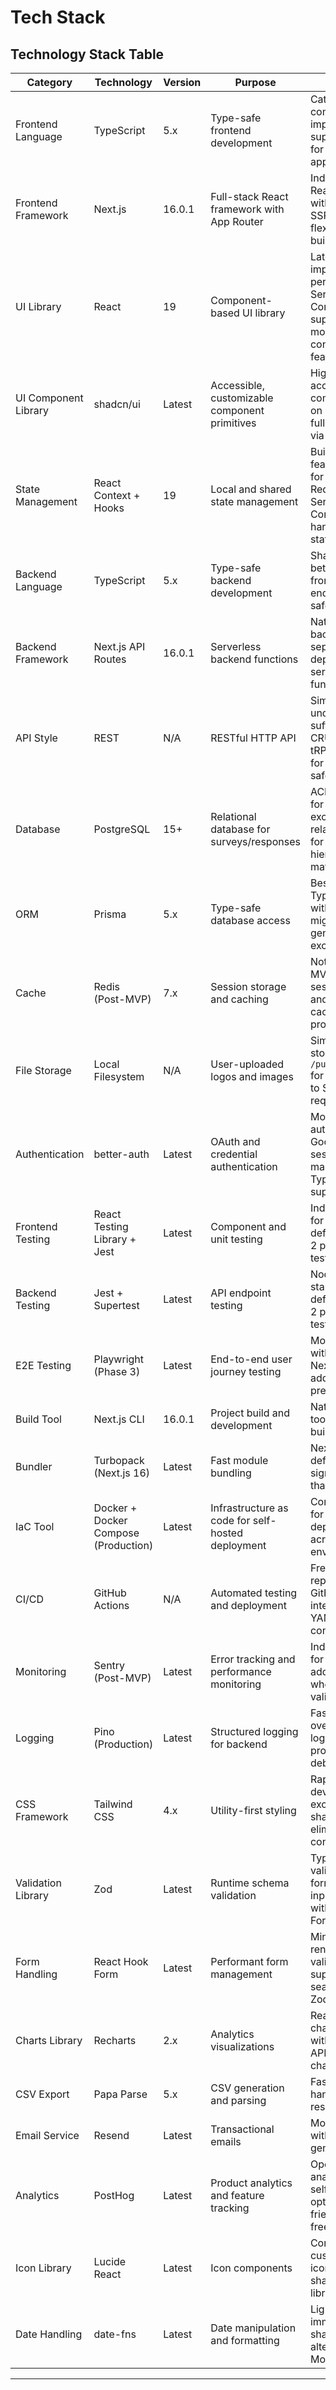 # Tech Stack

## Technology Stack Table

| Category | Technology | Version | Purpose | Rationale |
|----------|-----------|---------|---------|-----------|
| Frontend Language | TypeScript | 5.x | Type-safe frontend development | Catches errors at compile time, improves IDE support, essential for large React applications |
| Frontend Framework | Next.js | 16.0.1 | Full-stack React framework with App Router | Industry-leading React framework with excellent DX, SSR/CSR flexibility, and built-in API routes |
| UI Library | React | 19 | Component-based UI library | Latest React with improved performance, Server Components support, and modern concurrent features |
| UI Component Library | shadcn/ui | Latest | Accessible, customizable component primitives | High-quality, accessible components built on Radix UI with full customization via Tailwind |
| State Management | React Context + Hooks | 19 | Local and shared state management | Built-in React features sufficient for MVP; avoids Redux complexity; Server Components handle server state |
| Backend Language | TypeScript | 5.x | Type-safe backend development | Shared types between frontend/backend, end-to-end type safety via Prisma |
| Backend Framework | Next.js API Routes | 16.0.1 | Serverless backend functions | Native Next.js backend without separate server; deployed as serverless functions |
| API Style | REST | N/A | RESTful HTTP API | Simple, widely understood, sufficient for CRUD operations; tRPC considered for future type-safety gains |
| Database | PostgreSQL | 15+ | Relational database for surveys/responses | ACID compliance for data integrity, excellent relational support for survey hierarchies, mature ecosystem |
| ORM | Prisma | 5.x | Type-safe database access | Best-in-class TypeScript ORM with automatic migrations, type generation, and excellent DX |
| Cache | Redis (Post-MVP) | 7.x | Session storage and caching | Not needed for MVP; consider for session storage and response caching in production |
| File Storage | Local Filesystem | N/A | User-uploaded logos and images | Simple file storage in `/public/uploads` for MVP; migrate to S3 if scaling requires |
| Authentication | better-auth | Latest | OAuth and credential authentication | Modern, flexible auth library with Google OAuth, session management, and TypeScript support |
| Frontend Testing | React Testing Library + Jest | Latest | Component and unit testing | Industry standard for React testing; deferred to Phase 2 per progressive testing strategy |
| Backend Testing | Jest + Supertest | Latest | API endpoint testing | Node.js testing standard; deferred to Phase 2 per progressive testing strategy |
| E2E Testing | Playwright (Phase 3) | Latest | End-to-end user journey testing | Modern E2E tool with excellent Next.js support; added in Phase 3 pre-production |
| Build Tool | Next.js CLI | 16.0.1 | Project build and development | Native Next.js tooling handles all build concerns |
| Bundler | Turbopack (Next.js 16) | Latest | Fast module bundling | Next.js 16's default bundler; significantly faster than Webpack |
| IaC Tool | Docker + Docker Compose (Production) | Latest | Infrastructure as code for self-hosted deployment | Containerizes app for consistent deployment across environments |
| CI/CD | GitHub Actions | N/A | Automated testing and deployment | Free for public repos, excellent GitHub integration, simple YAML configuration |
| Monitoring | Sentry (Post-MVP) | Latest | Error tracking and performance monitoring | Industry standard for error tracking; added post-MVP when product is validated |
| Logging | Pino (Production) | Latest | Structured logging for backend | Fast, low-overhead JSON logging for production debugging |
| CSS Framework | Tailwind CSS | 4.x | Utility-first styling | Rapid UI development, excellent with shadcn/ui, eliminates CSS conflicts |
| Validation Library | Zod | Latest | Runtime schema validation | TypeScript-first validation for forms and API inputs; integrates with React Hook Form |
| Form Handling | React Hook Form | Latest | Performant form management | Minimal re-renders, excellent validation support, works seamlessly with Zod |
| Charts Library | Recharts | 2.x | Analytics visualizations | React-native charting library with declarative API for bar/pie charts |
| CSV Export | Papa Parse | 5.x | CSV generation and parsing | Fast, reliable CSV handling for response exports |
| Email Service | Resend | Latest | Transactional emails | Modern email API with excellent DX, generous free tier |
| Analytics | PostHog | Latest | Product analytics and feature tracking | Open-source analytics with self-hosting option, privacy-friendly, generous free tier |
| Icon Library | Lucide React | Latest | Icon components | Consistent, customizable icons; official shadcn/ui icon library |
| Date Handling | date-fns | Latest | Date manipulation and formatting | Lightweight, immutable, tree-shakeable alternative to Moment.js |

---
